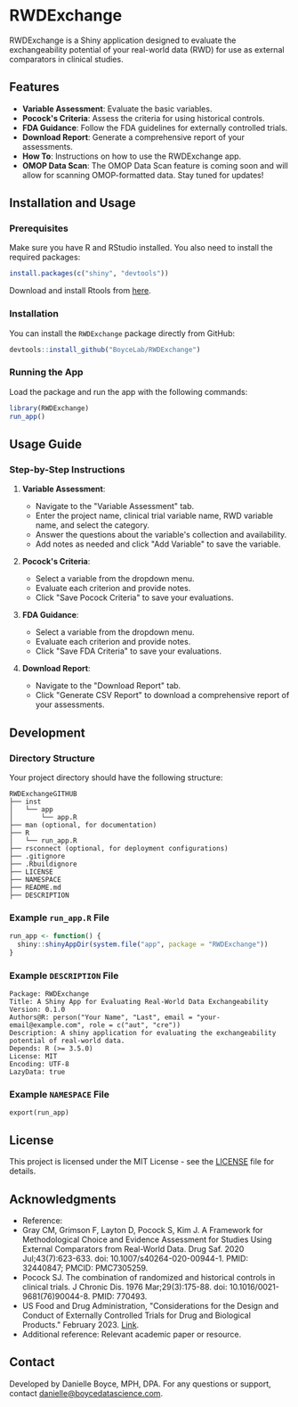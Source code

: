 # RWDExchange

RWDExchange is a Shiny application designed to evaluate the exchangeability potential of your real-world data (RWD) for use as external comparators in clinical studies.

## Features

- **Variable Assessment**: Evaluate the basic variables.
- **Pocock's Criteria**: Assess the criteria for using historical controls.
- **FDA Guidance**: Follow the FDA guidelines for externally controlled trials.
- **Download Report**: Generate a comprehensive report of your assessments.
- **How To**: Instructions on how to use the RWDExchange app.
- **OMOP Data Scan**: The OMOP Data Scan feature is coming soon and will allow for scanning OMOP-formatted data. Stay tuned for updates!</p>

## Installation and Usage

### Prerequisites

Make sure you have R and RStudio installed. You also need to install the required packages:

```r
install.packages(c("shiny", "devtools"))
```
Download and install Rtools from [here](https://cran.r-project.org/bin/windows/Rtools/).

### Installation

You can install the `RWDExchange` package directly from GitHub:

```r
devtools::install_github("BoyceLab/RWDExchange")
```

### Running the App

Load the package and run the app with the following commands:

```r
library(RWDExchange)
run_app()
```

## Usage Guide

### Step-by-Step Instructions

1. **Variable Assessment**:
   - Navigate to the "Variable Assessment" tab.
   - Enter the project name, clinical trial variable name, RWD variable name, and select the category.
   - Answer the questions about the variable's collection and availability.
   - Add notes as needed and click "Add Variable" to save the variable.

2. **Pocock's Criteria**:
   - Select a variable from the dropdown menu.
   - Evaluate each criterion and provide notes.
   - Click "Save Pocock Criteria" to save your evaluations.

3. **FDA Guidance**:
   - Select a variable from the dropdown menu.
   - Evaluate each criterion and provide notes.
   - Click "Save FDA Criteria" to save your evaluations.

4. **Download Report**:
   - Navigate to the "Download Report" tab.
   - Click "Generate CSV Report" to download a comprehensive report of your assessments.

## Development

### Directory Structure

Your project directory should have the following structure:

```
RWDExchangeGITHUB
├── inst
│   └── app
│       └── app.R
├── man (optional, for documentation)
├── R
│   └── run_app.R
├── rsconnect (optional, for deployment configurations)
├── .gitignore
├── .Rbuildignore
├── LICENSE
├── NAMESPACE
├── README.md
├── DESCRIPTION
```

### Example `run_app.R` File

```r
run_app <- function() {
  shiny::shinyAppDir(system.file("app", package = "RWDExchange"))
}
```

### Example `DESCRIPTION` File

```plaintext
Package: RWDExchange
Title: A Shiny App for Evaluating Real-World Data Exchangeability
Version: 0.1.0
Authors@R: person("Your Name", "Last", email = "your-email@example.com", role = c("aut", "cre"))
Description: A shiny application for evaluating the exchangeability potential of real-world data.
Depends: R (>= 3.5.0)
License: MIT
Encoding: UTF-8
LazyData: true
```

### Example `NAMESPACE` File

```plaintext
export(run_app)
```

## License

This project is licensed under the MIT License - see the [LICENSE](LICENSE) file for details.

## Acknowledgments

- Reference:
- Gray CM, Grimson F, Layton D, Pocock S, Kim J. A Framework for Methodological Choice and Evidence Assessment for Studies Using External Comparators from Real-World Data. Drug Saf. 2020 Jul;43(7):623-633. doi: 10.1007/s40264-020-00944-1. PMID: 32440847; PMCID: PMC7305259.
- Pocock SJ. The combination of randomized and historical controls in clinical trials. J Chronic Dis. 1976 Mar;29(3):175-88. doi: 10.1016/0021-9681(76)90044-8. PMID: 770493.
- US Food and Drug Administration, "Considerations for the Design and Conduct of Externally Controlled Trials for Drug and Biological Products." February 2023. [Link](https://www.fda.gov/regulatory-information/search-fda-guidance-documents/considerations-design-and-conduct-externally-controlled-trials-drug-and-biological-products).
- Additional reference: Relevant academic paper or resource.

## Contact

Developed by Danielle Boyce, MPH, DPA. For any questions or support, contact danielle@boycedatascience.com.
```
